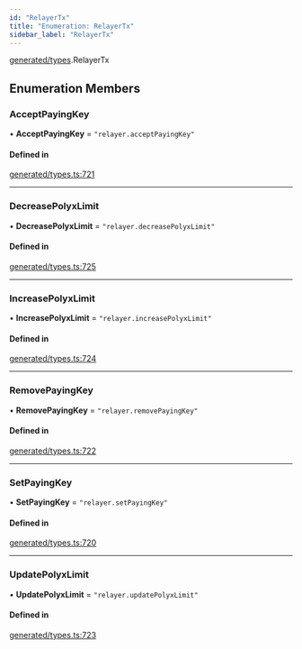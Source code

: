 ```yaml
---
id: "RelayerTx"
title: "Enumeration: RelayerTx"
sidebar_label: "RelayerTx"
---
```


[generated/types](../../../../modules/Generated/Types/Types.md).RelayerTx

## Enumeration Members

### AcceptPayingKey

• **AcceptPayingKey** = ``"relayer.acceptPayingKey"``

#### Defined in

[generated/types.ts:721](https://github.com/PolymeshAssociation/polymesh-sdk/blob/95f248df/src/generated/types.ts#L721)

___

### DecreasePolyxLimit

• **DecreasePolyxLimit** = ``"relayer.decreasePolyxLimit"``

#### Defined in

[generated/types.ts:725](https://github.com/PolymeshAssociation/polymesh-sdk/blob/95f248df/src/generated/types.ts#L725)

___

### IncreasePolyxLimit

• **IncreasePolyxLimit** = ``"relayer.increasePolyxLimit"``

#### Defined in

[generated/types.ts:724](https://github.com/PolymeshAssociation/polymesh-sdk/blob/95f248df/src/generated/types.ts#L724)

___

### RemovePayingKey

• **RemovePayingKey** = ``"relayer.removePayingKey"``

#### Defined in

[generated/types.ts:722](https://github.com/PolymeshAssociation/polymesh-sdk/blob/95f248df/src/generated/types.ts#L722)

___

### SetPayingKey

• **SetPayingKey** = ``"relayer.setPayingKey"``

#### Defined in

[generated/types.ts:720](https://github.com/PolymeshAssociation/polymesh-sdk/blob/95f248df/src/generated/types.ts#L720)

___

### UpdatePolyxLimit

• **UpdatePolyxLimit** = ``"relayer.updatePolyxLimit"``

#### Defined in

[generated/types.ts:723](https://github.com/PolymeshAssociation/polymesh-sdk/blob/95f248df/src/generated/types.ts#L723)
